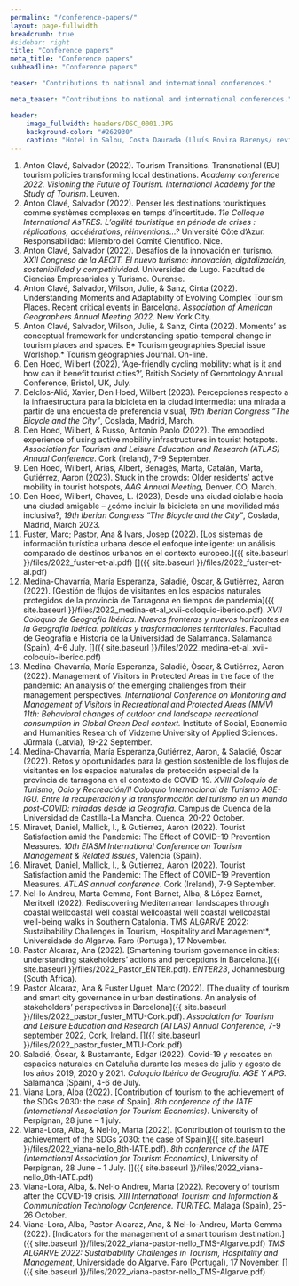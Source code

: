 ```yaml
---
permalink: "/conference-papers/"
layout: page-fullwidth
breadcrumb: true
#sidebar: right
title: "Conference papers"
meta_title: "Conference papers"
subheadline: "Conference papers"

teaser: "Contributions to national and international conferences." 

meta_teaser: "Contributions to national and international conferences."

header:
    image_fullwidth: headers/DSC_0001.JPG
    background-color: "#262930"
    caption: "Hotel in Salou, Costa Daurada (Lluís Rovira Barenys/ revistacambrils.cat)"
---
```


1. Anton Clavé, Salvador (2022). Tourism Transitions. Transnational (EU) tourism policies transforming local destinations. *Academy conference 2022. Visioning the Future of Tourism. International Academy for the Study of Tourism*. Leuven.
3. Anton Clavé, Salvador (2022). Penser les destinations touristiques comme systèmes complexes en temps d’incertitude. *11e Colloque International AsTRES. L’agilité touristique en période de crises : réplications, accélérations, réinventions...?* Université Côte d’Azur. Responsabilidad: Miembro del Comité Científico. Nice.
4. Anton Clavé, Salvador (2022). Desafíos de la innovación en turismo. *XXII Congreso de la AECIT. El nuevo turismo: innovación, digitalización, sostenibilidad y competitividad*. Universidad de Lugo. Facultad de Ciencias Empresariales y Turismo. Ourense. 
1. Anton Clavé, Salvador, Wilson, Julie, & Sanz, Cinta (2022). Understanding Moments and Adaptabilty of Evolving Complex Tourism Places. Recent critical events in Barcelona. *Association of American Geographers Annual Meeting 2022*. New York City. 
2. Anton Clavé, Salvador, Wilson, Julie, & Sanz, Cinta (2022). Moments’ as conceptual framework for understanding spatio-temporal change in tourism places and spaces. E* Tourism geographies Special issue Worlshop.* Tourism geographies Journal. On-line.
3. Den Hoed, Wilbert (2022), ‘Age-friendly cycling mobility: what is it and how can it benefit tourist cities?’, British Society of Gerontology Annual Conference, Bristol, UK, July.
3. Delclos-Alió, Xavier, Den Hoed, Wilbert (2023). Percepciones respecto a la infraestructura para la bicicleta en la ciudad intermedia: una mirada a partir de una encuesta de preferencia visual, *19th Iberian Congress “The Bicycle and the City”*, Coslada, Madrid, March.
4. Den Hoed, Wilbert, & Russo, Antonio Paolo (2022). The embodied experience of using active mobility infrastructures in tourist hotspots. *Association for Tourism and Leisure Education and Research (ATLAS) Annual Conference*. Cork (Ireland), 7-9 September.
5. Den Hoed, Wilbert, Arias, Albert, Benagés, Marta, Catalán, Marta, Gutiérrez, Aaron (2023). Stuck in the crowds: Older residents’ active mobility in tourist hotspots, *AAG Annual Meeting*, Denver, CO, March.
6. Den Hoed, Wilbert, Chaves, L. (2023), Desde una ciudad ciclable hacia una ciudad amigable – ¿cómo incluir la bicicleta en una movilidad más inclusiva?, *19th Iberian Congress “The Bicycle and the City”*, Coslada, Madrid, March 2023.
5. Fuster, Marc; Pastor, Ana & Ivars, Josep (2022). [Los sistemas de información turística urbana desde el enfoque inteligente: un análisis comparado de destinos urbanos en el contexto europeo.]({{ site.baseurl }}/files/2022_fuster-et-al.pdf) [<cite class='fa-solid fa-lg fa-file-pdf'></cite>]({{ site.baseurl }}/files/2022_fuster-et-al.pdf)
6. Medina-Chavarría, María Esperanza, Saladié, Òscar, & Gutiérrez, Aaron (2022). [Gestión de flujos de visitantes en los espacios naturales protegidos de la provincia de Tarragona en tiempos de pandemia]({{ site.baseurl }}/files/2022_medina-et-al_xvii-coloquio-iberico.pdf). *XVII Coloquio de Geografia Ibérica. Nuevas fronteras y nuevos horizontes en la Geografia Ibérica: políticas y trasformaciones territoriales*. Facultad de Geografia e Historia de la Universidad de Salamanca. Salamanca (Spain), 4-6 July. [<cite class='fa-solid fa-lg fa-file-pdf'></cite>]({{ site.baseurl }}/files/2022_medina-et-al_xvii-coloquio-iberico.pdf)
7. Medina-Chavarría, María Esperanza, Saladié, Òscar, & Gutiérrez, Aaron (2022). Management of Visitors in Protected Areas in the face of the pandemic: An analysis of the emerging challenges from their management perspectives. *International Conference on Monitoring and Management of Visitors in Recreational and Protected Areas (MMV) 11th: Behavioral changes of outdoor and landscape recreational consumption in Global Green Deal context.* Institute of Social, Economic and Humanities Research of Vidzeme University of Applied Sciences. Jūrmala (Latvia), 19-22 September.
8. Medina-Chavarría, María Esperanza,Gutiérrez, Aaron, & Saladié, Òscar (2022). Retos y oportunidades para la gestión sostenible de los flujos de visitantes en los espacios naturales de protección especial de la provincia de tarragona en el contexto de COVID-19. *XVIII Coloquio de Turismo, Ocio y Recreación/II Coloquio Internacional de Turismo AGE-IGU. Entre la recuperación y la transformación del turismo en un mundo post-COVID: miradas desde la Geografía.* Campus de Cuenca de la Universidad de Castilla-La Mancha. Cuenca, 20-22 October.
9. Miravet, Daniel, Mallick, I., & Gutiérrez, Aaron (2022). Tourist Satisfaction amid the Pandemic: The Effect of COVID-19 Prevention Measures. *10th EIASM International Conference on Tourism Management & Related Issues*, Valencia (Spain).
10. Miravet, Daniel, Mallick, I., & Gutiérrez, Aaron (2022). Tourist Satisfaction amid the Pandemic: The Effect of COVID-19 Prevention Measures. *ATLAS annual conference*. Cork (Ireland), 7-9 September. 
11. Nel-lo Andreu, Marta Gemma, Font-Barnet, Alba, & López Barnet, Meritxell (2022). Rediscovering Mediterranean landscapes through coastal wellcoastal well coastal wellcoastal well coastal wellcoastal well-being walks in Southern Catalonia. TMS ALGARVE 2022: Sustaibability Challenges in Tourism, Hospitality and Management*, Universidade do Algarve. Faro (Portugal), 17 November.
12. Pastor Alcaraz, Ana (2022). [Smartening tourism governance in cities: understanding stakeholders’ actions and perceptions in Barcelona.]({{ site.baseurl }}/files/2022_Pastor_ENTER.pdf). *ENTER23*, Johannesburg (South Africa).
13. Pastor Alcaraz, Ana & Fuster Uguet, Marc (2022). [The duality of tourism and smart city governance in urban destinations. An analysis of stakeholders’ perspectives in Barcelona]({{ site.baseurl }}/files/2022_pastor_fuster_MTU-Cork.pdf). *Association for Tourism and Leisure Education and Research (ATLAS) Annual Conference*, 7-9 september 2022, Cork, Ireland. [<cite class='fa-solid fa-lg fa-file-pdf'></cite>]({{ site.baseurl }}/files/2022_pastor_fuster_MTU-Cork.pdf)
14. Saladié, Òscar, & Bustamante, Edgar (2022). Covid-19 y rescates en espacios naturales en Cataluña durante los meses de julio y agosto de los años 2019, 2020 y 2021. *Coloquio Ibérico de Geografía. AGE Y APG.* Salamanca (Spain), 4-6 de July.
15. Viana Lora, Alba (2022). [Contribution of tourism to the achievement of the SDGs 2030: the case of Spain]. *8th conference of the IATE (International Association for Tourism Economics)*. University of Perpignan, 28 june – 1 july.
16. Viana-Lora, Alba, & Nel·lo, Marta (2022). [Contribution of tourism to the achievement of the SDGs 2030: the case of Spain]({{ site.baseurl }}/files/2022_viana-nello_8th-IATE.pdf). *8th conference of the IATE (International Association for Tourism Economics)*, University of Perpignan, 28 June – 1 July. [<cite class='fa-solid fa-lg fa-file-pdf'></cite>]({{ site.baseurl }}/files/2022_viana-nello_8th-IATE.pdf)
17. Viana-Lora, Alba, &. Nel·lo Andreu, Marta (2022). Recovery of tourism after the COVID-19 crisis. *XIII International Tourism and Information & Communication Technology Conference. TURITEC*. Malaga (Spain), 25-26 October.
18. Viana-Lora, Alba, Pastor-Alcaraz, Ana, & Nel-lo-Andreu, Marta Gemma (2022). [Indicators for the management of a smart tourism destination.]({{ site.baseurl }}/files/2022_viana-pastor-nello_TMS-Algarve.pdf) *TMS ALGARVE 2022: Sustaibability Challenges in Tourism, Hospitality and Management*, Universidade do Algarve. Faro (Portugal), 17 November. [<cite class='fa-solid fa-lg fa-file-pdf'></cite>]({{ site.baseurl }}/files/2022_viana-pastor-nello_TMS-Algarve.pdf)


